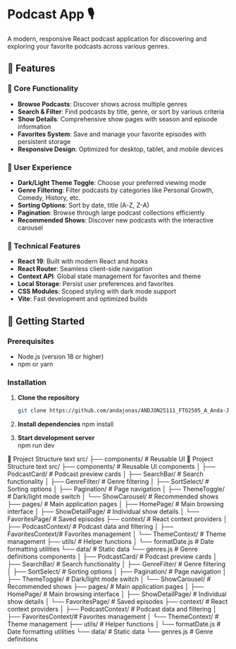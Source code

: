 # Podcast App 🎙️

A modern, responsive React podcast application for discovering and exploring your favorite podcasts across various genres.

## 🌟 Features

### 🎯 Core Functionality
- **Browse Podcasts**: Discover shows across multiple genres
- **Search & Filter**: Find podcasts by title, genre, or sort by various criteria
- **Show Details**: Comprehensive show pages with season and episode information
- **Favorites System**: Save and manage your favorite episodes with persistent storage
- **Responsive Design**: Optimized for desktop, tablet, and mobile devices

### 🎨 User Experience
- **Dark/Light Theme Toggle**: Choose your preferred viewing mode
- **Genre Filtering**: Filter podcasts by categories like Personal Growth, Comedy, History, etc.
- **Sorting Options**: Sort by date, title (A-Z, Z-A)
- **Pagination**: Browse through large podcast collections efficiently
- **Recommended Shows**: Discover new podcasts with the interactive carousel

### 📱 Technical Features
- **React 19**: Built with modern React and hooks
- **React Router**: Seamless client-side navigation
- **Context API**: Global state management for favorites and theme
- **Local Storage**: Persist user preferences and favorites
- **CSS Modules**: Scoped styling with dark mode support
- **Vite**: Fast development and optimized builds

## 🚀 Getting Started

### Prerequisites
- Node.js (version 18 or higher)
- npm or yarn

### Installation

1. **Clone the repository**
   ```bash
   git clone https://github.com/andajonas/ANDJON25111_FTO2505_A_Anda-Jonas_DJSPP.git

2. **Install dependencies**
   npm install

3. **Start development server**  
   npm run dev
   
📁 Project Structure
text
src/
├── components/          # Reusable UI 📁 Project Structure
text
src/
├── components/          # Reusable UI components
│   ├── PodcastCard/     # Podcast preview cards
│   ├── SearchBar/       # Search functionality
│   ├── GenreFilter/     # Genre filtering
│   ├── SortSelect/      # Sorting options
│   ├── Pagination/      # Page navigation
│   ├── ThemeToggle/     # Dark/light mode switch
│   └── ShowCarousel/    # Recommended shows
├── pages/               # Main application pages
│   ├── HomePage/        # Main browsing interface
│   ├── ShowDetailPage/  # Individual show details
│   └── FavoritesPage/   # Saved episodes
├── context/             # React context providers
│   ├── PodcastContext/  # Podcast data and filtering
│   ├── FavoritesContext/# Favorites management
│   └── ThemeContext/    # Theme management
├── utils/               # Helper functions
│   └── formatDate.js    # Date formatting utilities
└── data/                # Static data
    └── genres.js        # Genre definitions
components
│   ├── PodcastCard/     # Podcast preview cards
│   ├── SearchBar/       # Search functionality
│   ├── GenreFilter/     # Genre filtering
│   ├── SortSelect/      # Sorting options
│   ├── Pagination/      # Page navigation
│   ├── ThemeToggle/     # Dark/light mode switch
│   └── ShowCarousel/    # Recommended shows
├── pages/               # Main application pages
│   ├── HomePage/        # Main browsing interface
│   ├── ShowDetailPage/  # Individual show details
│   └── FavoritesPage/   # Saved episodes
├── context/             # React context providers
│   ├── PodcastContext/  # Podcast data and filtering
│   ├── FavoritesContext/# Favorites management
│   └── ThemeContext/    # Theme management
├── utils/               # Helper functions
│   └── formatDate.js    # Date formatting utilities
└── data/                # Static data
    └── genres.js        # Genre definitions


